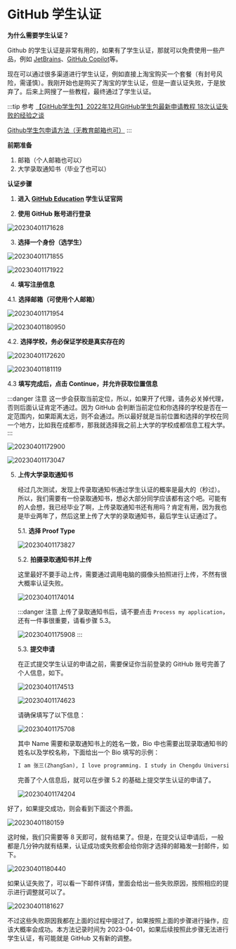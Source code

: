 # GitHub 学生认证

**为什么需要学生认证？**

Github 的学生认证是非常有用的，如果有了学生认证，那就可以免费使用一些产品，例如 [JetBrains](https://www.jetbrains.com/)、[GitHub Copilot](https://education.github.com/)等。

现在可以通过很多渠道进行学生认证，例如直接上淘宝购买一个套餐（有封号风险，需谨慎）。我刚开始也是购买了淘宝的学生认证，但是一直认证失败，于是放弃了。后来上网搜了一些教程，最终通过了学生认证。

:::tip 参考
[【GitHub学生包】2022年12月GitHub学生包最新申请教程 18次认证失败的经验之谈](https://blog.csdn.net/qq_41017902/article/details/128212858) 

[Github学生包申请方法（无教育邮箱也可）](https://zhuanlan.zhihu.com/p/486024447)
:::

**前期准备** 

1. 邮箱（个人邮箱也可以）
2. 大学录取通知书（毕业了也可以）

**认证步骤**

1. **进入 [GitHub Education](https://education.github.com) 学生认证官网**

2. **使用 GitHub 账号进行登录**

  ![20230401171628](https://djfmdresources.oss-cn-hangzhou.aliyuncs.com/athena/2023-04-01/20230401171628.png)

3. **选择一个身份（选学生）**

  ![20230401171855](https://djfmdresources.oss-cn-hangzhou.aliyuncs.com/athena/2023-04-01/20230401171855.png)

  ![20230401171922](https://djfmdresources.oss-cn-hangzhou.aliyuncs.com/athena/2023-04-01/20230401171922.png)
  
4. **填写注册信息** 

  4.1. **选择邮箱（可使用个人邮箱）**

  ![20230401171954](https://djfmdresources.oss-cn-hangzhou.aliyuncs.com/athena/2023-04-01/20230401171954.png)

  ![20230401180950](https://djfmdresources.oss-cn-hangzhou.aliyuncs.com/athena/2023-04-01/20230401180950.png)

  4.2. **选择学校，务必保证学校是真实存在的**

  ![20230401172620](https://djfmdresources.oss-cn-hangzhou.aliyuncs.com/athena/2023-04-01/20230401172620.png)
    
  ![20230401181119](https://djfmdresources.oss-cn-hangzhou.aliyuncs.com/athena/2023-04-01/20230401181119.png)  

  4.3 **填写完成后，点击 Continue，并允许获取位置信息**

  :::danger 注意
  这一步会获取当前定位，所以，如果开了代理，请务必关掉代理，否则后面认证肯定不通过。因为 GitHub 会判断当前定位和你选择的学校是否在一定范围内，如果距离太远，则不会通过。所以最好就是当前位置和选择的学校在同一个地方，比如我在成都市，那我就选择我之前上大学的学校成都信息工程大学。
  :::

  ![20230401172900](https://djfmdresources.oss-cn-hangzhou.aliyuncs.com/athena/2023-04-01/20230401172900.png)

  ![20230401173047](https://djfmdresources.oss-cn-hangzhou.aliyuncs.com/athena/2023-04-01/20230401173047.png)

5. **上传大学录取通知书**
   
   经过几次测试，发现上传录取通知书通过学生认证的概率是最大的（秒过）。所以，我们需要有一份录取通知书，想必大部分同学应该都有这个吧。可能有的人会想，我已经毕业了啊，上传录取通知书还有用吗？肯定有用，因为我也是毕业两年了，然后这里上传了大学的录取通知书，最后学生认证通过了。

   5.1. **选择 Proof Type**

   ![20230401173827](https://djfmdresources.oss-cn-hangzhou.aliyuncs.com/athena/2023-04-01/20230401173827.png)

   5.2. **拍摄录取通知书并上传**

   这里最好不要手动上传，需要通过调用电脑的摄像头拍照进行上传，不然有很大概率认证失败。

   ![20230401174014](https://djfmdresources.oss-cn-hangzhou.aliyuncs.com/athena/2023-04-01/20230401174014.png)

   :::danger 注意
   上传了录取通知书后，请不要点击 `Process my application`，还有一件事很重要，请看步骤 5.3。

   ![20230401175908](https://djfmdresources.oss-cn-hangzhou.aliyuncs.com/athena/2023-04-01/20230401175908.png)
   :::

   5.3. **提交申请**

   在正式提交学生认证的申请之前，需要保证你当前登录的 GitHub 账号完善了个人信息，如下。

   ![20230401174513](https://djfmdresources.oss-cn-hangzhou.aliyuncs.com/athena/2023-04-01/20230401174513.png)

   ![20230401174623](https://djfmdresources.oss-cn-hangzhou.aliyuncs.com/athena/2023-04-01/20230401174623.png)

   请确保填写了以下信息：

   ![20230401175708](https://djfmdresources.oss-cn-hangzhou.aliyuncs.com/athena/2023-04-01/20230401175708.png)

   其中 Name 需要和录取通知书上的姓名一致，Bio 中也需要出现录取通知书的姓名以及学校名称，下面给出一个 Bio 填写的示例：

   ```html
   I am 张三(ZhangSan), I love programming. I study in Chengdu University of Information Technology(成都信息工程大学 CUIT).I hope to find like-minded friends on GitHub.
   ```
   完善了个人信息后，就可以在步骤 5.2 的基础上提交学生认证的申请了。

   ![20230401174204](https://djfmdresources.oss-cn-hangzhou.aliyuncs.com/athena/2023-04-01/20230401174204.png)

  
好了，如果提交成功，则会看到下面这个界面。

![20230401180159](https://djfmdresources.oss-cn-hangzhou.aliyuncs.com/athena/2023-04-01/20230401180159.png)

这时候，我们只需要等 8 天即可，就有结果了。但是，在提交认证申请后，一般都是几分钟内就有结果，认证成功或失败都会给你刚才选择的邮箱发一封邮件，如下。

![20230401180440](https://djfmdresources.oss-cn-hangzhou.aliyuncs.com/athena/2023-04-01/20230401180440.png)

如果认证失败了，可以看一下邮件详情，里面会给出一些失败原因，按照相应的提示进行调整就可以了。

![20230401181627](https://djfmdresources.oss-cn-hangzhou.aliyuncs.com/athena/2023-04-01/20230401181627.png)

不过这些失败原因我都在上面的过程中提过了，如果按照上面的步骤进行操作，应该大概率会成功。本方法记录时间为 2023-04-01，如果后续按照此步骤无法进行学生认证，有可能就是 GitHub 又有新的调整。
